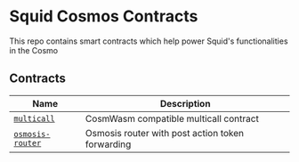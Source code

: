 # Squid Cosmos Contracts

This repo contains smart contracts which help power Squid's functionalities in the Cosmo

## Contracts

| Name                                  | Description                                      |
| ------------------------------------- | ------------------------------------------------ |
| [`multicall`](contracts/multicall)    | CosmWasm compatible multicall contract           |
| [`osmosis-router`](contracts/osmosis) | Osmosis router with post action token forwarding |


